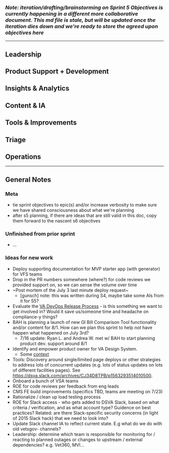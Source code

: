 ### *Note: iteration/drafting/brainstorming on Sprint 5 Objectives is currently happening in a different more collaborative document. This md file is stale, but will be updated once the iteration dies down and we're ready to store the agreed upon objectives here* 

---

## Leadership

## Product Support + Development

## Insights & Analytics

## Content & IA

## Tools & Improvements

## Triage

## Operations

-----

## General Notes

### Meta
- tie sprint objectives to epic(s) and/or increase verbosity to make sure we have shared consciousness about what we're planning
- after s5 planning, if there are ideas that are still valid in this doc, copy them forward to the nascent s6 objectives

### Unfinished from prior sprint
- ...

### Ideas for new work
- Deploy supporting documentation for MVP starter app (with generator) for VFS teams
- Drop in the PR numbers somewhere (where?) for code reviews we provided support on, so we can sense the volume over time
- ~Post mortem of the July 3 last minute deploy request~
    - \[gunsch\] note: this was written during S4, maybe take some AIs from it for S5?
- Evaluate the [VA DevOps Release Process](https://vaww.oit.va.gov/oit/devops/release-process/) - is this something we want to get involved in? Would it save us/someone time and headache on compliance-y things?
- BAH is planning a launch of new GI Bill Comparison Tool functionality and/or content for 8/1. How can we plan this sprint to help _not_ have happen what happened on July 3rd?
  - 7/16 update: Ryan L. and Andrea W. met w/ BAH to start planning product dev. support around 8/1
- Identify and empower product owner for VA Design System.
  - Some [context](https://github.com/department-of-veterans-affairs/vets.gov-team/blob/master/Practice%20Areas/Design/Design%20System/design-system-summary.md)
- Tools: Discovery around single/limited page deploys or other strategies to address lots of concurrent updates (e.g. lots of status updates on lots of different facilities pages). See https://dsva.slack.com/archives/CJ34D8TPB/p1563293514010500.
- Onboard a bunch of VSA teams
- ROE for code reviews per feedback from eng leads
- CMS FE build improvements (specifics TBD, teams are meeting on 7/23)
- Rationalize / clean up load testing process
- ROE for Slack access - who gets added to DSVA Slack, based on what criteria / verification, and as what account type? Guidence on best practices? Related: are there Slack-specific security concerns (in light of 2015 Slack hack) that we need to look into?
- Update Slack channel IA to reflect current state. E.g what do we do with old vetsgov- channels?
- Leadership: determine which team is responsible for monitoring for / reacting to planned outages or changes to upstream / external dependencies? e.g. Vet360, MVI...
